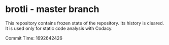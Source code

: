 # brotli - master branch

This repository contains frozen state of the repository.
Its history is cleared. It is used only for static code
analysis with Codacy.

Commit Time: 1692642426